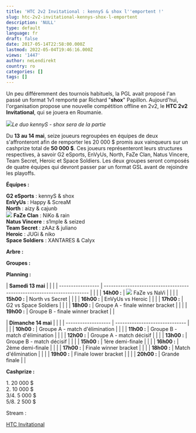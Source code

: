 ```yaml
---
title: 'HTC 2v2 Invitational : kennyS & shox l''emportent !'
slug: htc-2v2-invitational-kennys-shox-l-emportent
description: 'NULL'
type: default
language: fr
draft: false
date: 2017-05-14T22:58:00.000Z
lastmod: 2022-05-04T19:46:16.000Z
views: '1447'
author: neLendirekt
country: ro
categories: []
tags: []
---
```

Un peu différemment des tournois habituels, la PGL avait proposé l'an passé un format 1v1 remporté par Richard "**shox**" Papillon. Aujourd'hui, l'organisation propose une nouvelle compétition offline en 2v2, le **HTC 2v2 Invitational**, qui se jouera en Roumanie.

![](/storage/images/591446ebbbce7_g2-htc-2v2jpg.jpg)_Le duo kennyS - shox sera de la partie_

Du **13 au 14 mai**, seize joueurs regroupées en équipes de deux s'affronteront afin de remporter les 20 000 $ promis aux vainqueurs sur un cashprize total de **50 000 $**. Ces joueurs représenteront leurs structures respectives, à savoir G2 eSports, EnVyUs, North, FaZe Clan, Natus Vincere, Team Secret, Heroic et Space Soldiers. Les deux groupes seront composés de quatre équipes qui devront passer par un format GSL avant de rejoindre les playoffs.

**Équipes :**

**G2 eSports** : kennyS & shox  
**EnVyUs** : Happy & ScreaM  
**North** : aizy & cajunb  
![](/storage/countries/flag/europe_flag_580d21b984714.gif) **FaZe Clan** : NiKo & rain  
**Natus Vincere** : s1mple & seized  
**Team Secret** : zAAz & juliano  
**Heroic** : JUGi & niko  
**Space Soldiers** : XANTARES & Calyx

**Arbre :** 

**Groupes :**

  
**Planning :**

| **Samedi 13 mai** |                                                                         |  |
| ----------------- | ----------------------------------------------------------------------- |  |
| |  **14h00 :**    | ![](/storage/countries/flag/europe_flag_580d21b984714.gif) FaZe vs NaVi |  |
| |  **15h00 :**    | North vs Secret                                                         |  |
| |  **16h00 :**    | EnVyUs vs Heroic                                                        |  |
| |  **17h00 :**    | G2 vs Space Soldiers                                                    |  |
| |  **18h00 :**    | Groupe A - finale winner bracket                                        |  |
| |  **19h00 :**    | Groupe B - finale winner bracket                                        |  |

| **Dimanche 14 mai** |                                |  |
| ------------------- | ------------------------------ |  |
| |  **10h00 :**      | Groupe A - match d'élimination |  |
| |  **11h00 :**      | Groupe B - match d'élimination |  |
| |  **12h00 :**      | Groupe A - match décisif       |  |
| |  **13h00 :**      | Groupe B - match décisif       |  |
| |  **15h00 :**      | 1ère demi-finale               |  |
| |  **16h00 :**      | 2ème demi-finale               |  |
| |  **17h00 :**      | Finale winner bracket          |  |
| |  **18h00 :**      | Match d'élimination            |  |
| |  **19h00 :**      | Finale lower bracket           |  |
| |  **20h00 :**      | Grande finale                  |  |

  
**Cashprize :**

1\. 20 000 $  
2\. 10 000 $  
3/4\. 5 000 $  
5/8\. 2 500 $

Stream : 

[HTC Invitational](https://www.twitch.tv/htc)
